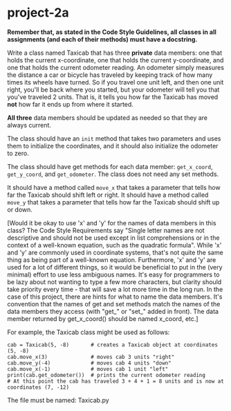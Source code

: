 # project-2a

**Remember that, as stated in the Code Style Guidelines, all classes in all assignments (and each of their methods) must have a docstring.**

Write a class named Taxicab that has three **private** data members: one that holds the current x-coordinate, one that holds the current y-coordinate, and one that holds the current odometer reading. An odometer simply measures the distance a car or bicycle has traveled by keeping track of how many times its wheels have turned. So if you travel one unit left, and then one unit right, you'll be back where you started, but your odometer will tell you that you've traveled 2 units. That is, it tells you how far the Taxicab has moved **not** how far it ends up from where it started.

**All three** data members should be updated as needed so that they are always current. 

The class should have an `init` method that takes two parameters and uses them to initialize the coordinates, and it should also initialize the odometer to zero.  

The class should have get methods for each data member: `get_x_coord`, `get_y_coord`, and `get_odometer`.  The class does not need any set methods.  

It should have a method called `move_x` that takes a parameter that tells how far the Taxicab should shift left or right. It should have a method called `move_y` that takes a parameter that tells how far the Taxicab should shift up or down.  

[Would it be okay to use 'x' and 'y' for the names of data members in this class? The Code Style Requirements say "Single letter names are not descriptive and should not be used except in list comprehensions or in the context of a well-known equation, such as the quadratic formula". While 'x' and 'y' are commonly used in coordinate systems, that's not quite the same thing as being part of a well-known equation. Furthermore, 'x' and 'y' are used for a lot of different things, so it would be beneficial to put in the (very minimal) effort to use less ambiguous names. It's easy for programmers to be lazy about not wanting to type a few more characters, but clarity should take priority every time - that will save a lot more time in the long run. In the case of this project, there are hints for what to name the data members. It's convention that the names of get and set methods match the names of the data members they access (with "get_" or "set_" added in front). The data member returned by get_x_coord() should be named x_coord, etc.]

For example, the Taxicab class might be used as follows:
```
cab = Taxicab(5, -8)       # creates a Taxicab object at coordinates (5, -8)
cab.move_x(3)              # moves cab 3 units "right"
cab.move_y(-4)             # moves cab 4 units "down"
cab.move_x(-1)             # moves cab 1 unit "left"
print(cab.get_odometer())  # prints the current odometer reading
# At this point the cab has traveled 3 + 4 + 1 = 8 units and is now at coordinates (7, -12)
```

The file must be named: Taxicab.py
